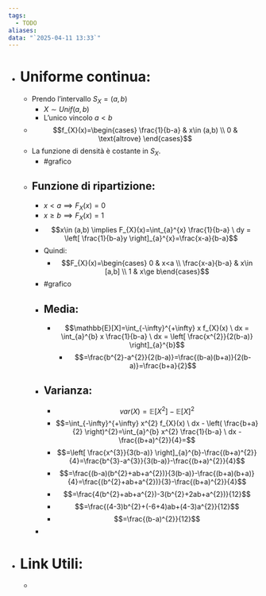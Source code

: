 ```yaml
---
tags:
  - TODO
aliases: 
data: "`2025-04-11 13:33`"
---
```

- # Uniforme continua:
	- Prendo l’intervallo $S_{X}=(a,b)$
		- $X\sim Unif(a,b)$
		- L’unico vincolo $a<b$
	- $$f_{X}(x)=\begin{cases} \frac{1}{b-a} & x\in (a,b) \\ 0 & \text{altrove} \end{cases}$$
	- La funzione di densità è costante in $S_{X}$.
		- #grafico
	- ## Funzione di ripartizione:
		- $x<a \implies F_{X}(x)=0$
		- $x\ge b \implies F_{X}(x)=1$
		- $$x\in (a,b) \implies F_{X}(x)=\int_{a}^{x} \frac{1}{b-a} \ dy = \left[ \frac{1}{b-a}y  \right]_{a}^{x}=\frac{x-a}{b-a}$$
		- Quindi:
			- $$F_{X}(x)=\begin{cases} 0 & x<a \\ \frac{x-a}{b-a} & x\in [a,b] \\ 1 & x\ge b\end{cases}$$
		- #grafico
		- ## Media:
			- $$\mathbb{E}[X]=\int_{-\infty}^{+\infty} x f_{X}(x) \ dx = \int_{a}^{b} x \frac{1}{b-a} \ dx = \left[ \frac{x^{2}}{2(b-a)} \right]_{a}^{b}$$
				- $$=\frac{b^{2}-a^{2}}{2(b-a)}=\frac{(b-a)(b+a)}{2(b-a)}=\frac{b+a}{2}$$
		- ## Varianza:
			- $$var(X)=\mathbb{E}[X^{2}]-\mathbb{E}[X]^{2}$$
			- $$=\int_{-\infty}^{+\infty} x^{2} f_{X}(x) \ dx - \left( \frac{b+a}{2} \right)^{2}=\int_{a}^{b} x^{2} \frac{1}{b-a} \ dx - \frac{(b+a)^{2}}{4}=$$
			- $$=\left[ \frac{x^{3}}{3(b-a)} \right]_{a}^{b}-\frac{(b+a)^{2}}{4}=\frac{b^{3}-a^{3}}{3(b-a)}-\frac{(b+a)^{2}}{4}$$
			- $$=\frac{(b-a)(b^{2}+ab+a^{2})}{3(b-a)}-\frac{(b+a)(b+a)}{4}=\frac{(b^{2}+ab+a^{2})}{3}-\frac{(b+a)^{2}}{4}$$
			- $$=\frac{4(b^{2}+ab+a^{2})-3(b^{2}+2ab+a^{2})}{12}$$
			- $$=\frac{(4-3)b^{2}+(-6+4)ab+(4-3)a^{2}}{12}$$
			- $$=\frac{(b-a)^{2}}{12}$$
		- 
- # Link Utili:
	- 